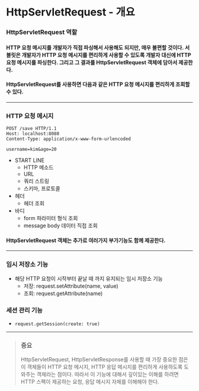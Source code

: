 # HttpServletRequest - 개요
### HttpServletRequest 역할
#### HTTP 요청 메시지를 개발자가 직접 파싱해서 사용해도 되지만, 매우 불편할 것이다. 서블릿은 개발자가 HTTP 요청 메시지를 편리하게 사용할 수 있도록 개발자 대신에 HTTP 요청 메시지를 파싱한다. 그리고 그 결과를 HttpServletRequest 객체에 담아서 제공한다.
#### HttpServletRequest를 사용하면 다음과 같은 HTTP 요청 메시지를 편리하게 조회할 수 있다.

---

### HTTP 요청 메시지

```
POST /save HTTP/1.1
Host: localhost:8080
Content-Type: application/x-www-form-urlencoded
        
username=kim&age=20
```

* START LINE
  * HTTP 메소드
  * URL
  * 쿼리 스트링
  * 스키마, 프로토콜
* 헤더
  * 헤더 조회
* 바디
  * form 파라미터 형식 조회
  * message body 데이터 직접 조회
#### HttpServletRequest 객체는 추가로 여러가지 부가기능도 함께 제공한다.

---

### 임시 저장소 기능
* 해당 HTTP 요청이 시작부터 끝날 때 까지 유지되는 임시 저장소 기능
  * 저장: request.setAttribute(name, value)
  * 조회: request.getAttribute(name)

### 세션 관리 기능
* `request.getSession(create: true)`

---

> ### 중요
> HttpServletRequest, HttpServletResponse를 사용할 때 가장 중요한 점은 이 객체들이 HTTP 요청 메시지, HTTP 응답 메시지를 편리하게 사용하도록 도와주는 객체라는 점이다. 따라서 이 기능에 대해서 깊이있는 이해를 하려면 HTTP 스펙이 제공하는 요청, 응답 메시지 자체를 이해해야 한다.